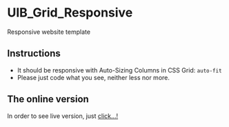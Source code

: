 # UIB_Grid_Responsive

Responsive website template

## Instructions

- It should be responsive with Auto-Sizing Columns in CSS Grid: `auto-fit`
- Please just code what you see, neither less nor more.

## The online version

In order to see live version, just [click...!](https://hsnakk.github.io/UIB_Grid_Resp_Exer/)
